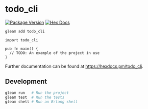 # todo_cli

[![Package Version](https://img.shields.io/hexpm/v/todo_cli)](https://hex.pm/packages/todo_cli)
[![Hex Docs](https://img.shields.io/badge/hex-docs-ffaff3)](https://hexdocs.pm/todo_cli/)

```sh
gleam add todo_cli
```
```gleam
import todo_cli

pub fn main() {
  // TODO: An example of the project in use
}
```

Further documentation can be found at <https://hexdocs.pm/todo_cli>.

## Development

```sh
gleam run   # Run the project
gleam test  # Run the tests
gleam shell # Run an Erlang shell
```
